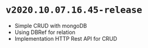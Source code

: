 # `v2020.10.07.16.45-release`

- Simple CRUD with mongoDB
- Using DBRef for relation
- Implementation HTTP Rest API for CRUD